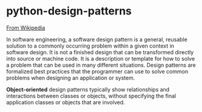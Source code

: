 # python-design-patterns

[From Wikipedia](https://en.wikipedia.org/wiki/Software_design_pattern)

In software engineering, a software design pattern is a general, reusable solution to a commonly occurring problem within a given context in software design. It is not a finished design that can be transformed directly into source or machine code. It is a description or template for how to solve a problem that can be used in many different situations. Design patterns are formalized best practices that the programmer can use to solve common problems when designing an application or system.

**Object-oriented** design patterns typically show relationships and interactions between classes or objects, without specifying the final application classes or objects that are involved.
